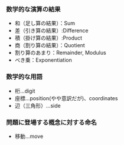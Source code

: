 ### 数学的な演算の結果

- 和（足し算の結果）：Sum
- 差（引き算の結果）:Difference
- 積（掛け算の結果）:Product
- 商（割り算の結果）：Quotient
- 割り算のあまり：Remainder, Modulus
- べき乗：Exponentiation

### 数学的な用語

- 桁...digit
- 座標...position(やや意訳だが)、coordinates
- 辺（三角形）...side

### 問題に登場する概念に対する命名

- 移動...move
